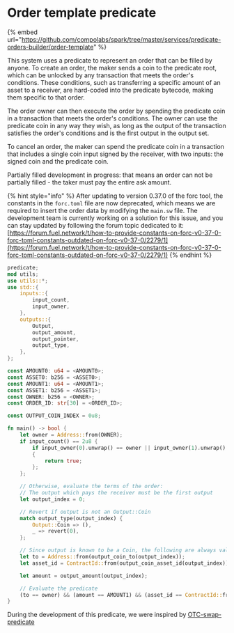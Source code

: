 # Order template predicate

{% embed url="https://github.com/compolabs/spark/tree/master/services/predicate-orders-builder/order-template" %}

This system uses a predicate to represent an order that can be filled by anyone. To create an order, the maker sends a coin to the predicate root, which can be unlocked by any transaction that meets the order's conditions. These conditions, such as transferring a specific amount of an asset to a receiver, are hard-coded into the predicate bytecode, making them specific to that order.

The order owner can then execute the order by spending the predicate coin in a transaction that meets the order's conditions. The owner can use the predicate coin in any way they wish, as long as the output of the transaction satisfies the order's conditions and is the first output in the output set.

To cancel an order, the maker can spend the predicate coin in a transaction that includes a single coin input signed by the receiver, with two inputs: the signed coin and the predicate coin.

Partially filled development in progress: that means an order can not be partially filled - the taker must pay the entire ask amount.



{% hint style="info" %}
After updating to version 0.37.0 of the forc tool, the constants in the `forc.toml` file are now deprecated, which means we are required to insert the order data by modifying the `main.sw` file. The development team is currently working on a solution for this issue, and you can stay updated by following the forum topic dedicated to it: [https://forum.fuel.network/t/how-to-provide-constants-on-forc-v0-37-0-forc-toml-constants-outdated-on-forc-v0-37-0/2279/1](https://forum.fuel.network/t/how-to-provide-constants-on-forc-v0-37-0-forc-toml-constants-outdated-on-forc-v0-37-0/2279/1)
{% endhint %}



```rust
predicate;
mod utils; 
use utils::*;
use std::{
    inputs::{
        input_count,
        input_owner,
    },
    outputs::{
        Output,
        output_amount,
        output_pointer,
        output_type,
    },
};

const AMOUNT0: u64 = <AMOUNT0>;
const ASSET0: b256 = <ASSET0>;
const AMOUNT1: u64 = <AMOUNT1>;
const ASSET1: b256 = <ASSET1>;
const OWNER: b256 = <OWNER>;
const ORDER_ID: str[30] = <ORDER_ID>;

const OUTPUT_COIN_INDEX = 0u8;

fn main() -> bool {
    let owner = Address::from(OWNER);
    if input_count() == 2u8 {
        if input_owner(0).unwrap() == owner || input_owner(1).unwrap() == owner
        {
            return true;
        };
    };

    // Otherwise, evaluate the terms of the order:
    // The output which pays the receiver must be the first output
    let output_index = 0;

    // Revert if output is not an Output::Coin
    match output_type(output_index) {
        Output::Coin => (),
        _ => revert(0),
    };

    // Since output is known to be a Coin, the following are always valid
    let to = Address::from(output_coin_to(output_index));
    let asset_id = ContractId::from(output_coin_asset_id(output_index));

    let amount = output_amount(output_index);

    // Evaluate the predicate
    (to == owner) && (amount == AMOUNT1) && (asset_id == ContractId::from(ASSET1))
}


```

During the development of this predicate, we were inspired by [OTC-swap-predicate](https://github.com/fuelLabs/sway-applications/tree/master/OTC-swap-predicate)&#x20;

